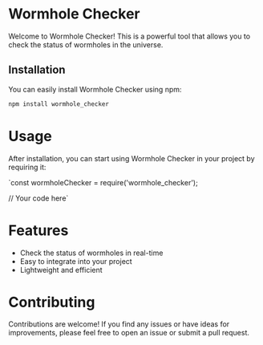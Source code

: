 # Wormhole Checker

Welcome to Wormhole Checker! This is a powerful tool that allows you to check the status of wormholes in the universe.

## Installation

You can easily install Wormhole Checker using npm:

```bash
npm install wormhole_checker
```

# Usage

After installation, you can start using Wormhole Checker in your project by requiring it:

`const wormholeChecker = require('wormhole_checker');

// Your code here`

# Features

* Check the status of wormholes in real-time
* Easy to integrate into your project
* Lightweight and efficient

# Contributing
Contributions are welcome! If you find any issues or have ideas for improvements, please feel free to open an issue or submit a pull request.
